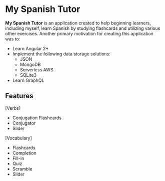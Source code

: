 # My Spanish Tutor

**My Spanish Tutor** is an application created to help beginning learners, including myself, learn Spanish by studying flashcards and utilizing various other exercises. Another primary motivation for creating this application was to:

* Learn Angular 2+
* Implement the following data storage solutions:
	* JSON
	* MongoDB
	* Serverless AWS
	* SQLite3
* Learn GraphQL


## Features

[Verbs]
* Conjugation Flashcards
* Conjugator
* Slider

[Vocabulary]
* Flashcards
* Completion
* Fill-in
* Quiz
* Scramble
* Slider
